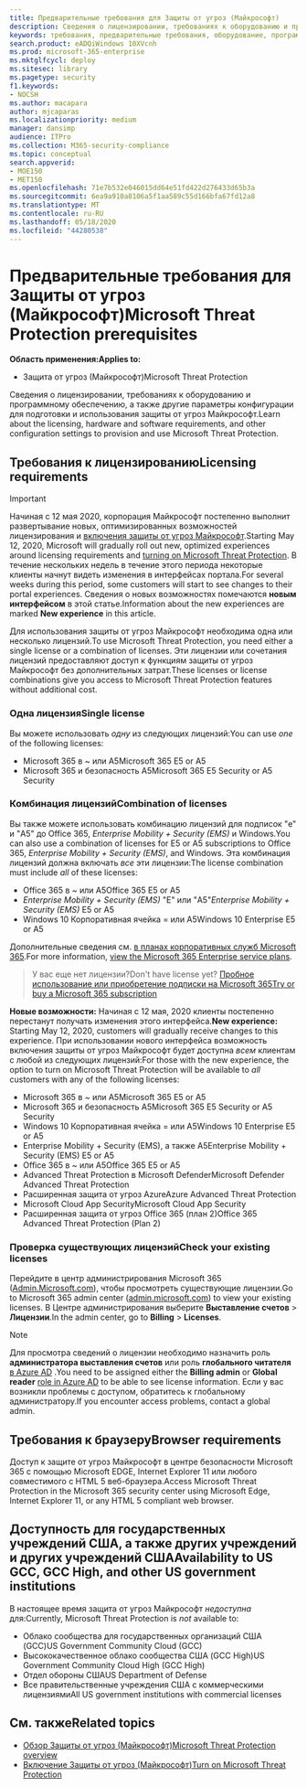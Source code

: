```yaml
---
title: Предварительные требования для Защиты от угроз (Майкрософт)
description: Сведения о лицензировании, требованиях к оборудованию и программному обеспечению, а также других параметрах конфигурации Защиты от угроз (Майкрософт)
keywords: требования, предварительные требования, оборудование, программное обеспечение, браузер, MTP, M365, лицензия,, A5, A5, EMS, покупка
search.product: eADQiWindows 10XVcnh
ms.prod: microsoft-365-enterprise
ms.mktglfcycl: deploy
ms.sitesec: library
ms.pagetype: security
f1.keywords:
- NOCSH
ms.author: macapara
author: mjcaparas
ms.localizationpriority: medium
manager: dansimp
audience: ITPro
ms.collection: M365-security-compliance
ms.topic: conceptual
search.appverid:
- MOE150
- MET150
ms.openlocfilehash: 71e7b532e046015dd64e51fd422d276433d65b3a
ms.sourcegitcommit: 6ea9a910a8106a5f1aa589c55d166bfa67fd12a8
ms.translationtype: MT
ms.contentlocale: ru-RU
ms.lasthandoff: 05/18/2020
ms.locfileid: "44280538"
---
```

# <a name="microsoft-threat-protection-prerequisites"></a><span data-ttu-id="5de82-104">Предварительные требования для Защиты от угроз (Майкрософт)</span><span class="sxs-lookup"><span data-stu-id="5de82-104">Microsoft Threat Protection prerequisites</span></span>

<span data-ttu-id="5de82-105">**Область применения:**</span><span class="sxs-lookup"><span data-stu-id="5de82-105">**Applies to:**</span></span>
- <span data-ttu-id="5de82-106">Защита от угроз (Майкрософт)</span><span class="sxs-lookup"><span data-stu-id="5de82-106">Microsoft Threat Protection</span></span>

<span data-ttu-id="5de82-107">Сведения о лицензировании, требованиях к оборудованию и программному обеспечению, а также другие параметры конфигурации для подготовки и использования защиты от угроз Майкрософт.</span><span class="sxs-lookup"><span data-stu-id="5de82-107">Learn about the licensing, hardware and software requirements, and other configuration settings to provision and use Microsoft Threat Protection.</span></span>

## <a name="licensing-requirements"></a><span data-ttu-id="5de82-108">Требования к лицензированию</span><span class="sxs-lookup"><span data-stu-id="5de82-108">Licensing requirements</span></span>

>[!IMPORTANT]
><span data-ttu-id="5de82-109">Начиная с 12 мая 2020, корпорация Майкрософт постепенно выполнит развертывание новых, оптимизированных возможностей лицензирования и [включения защиты от угроз Майкрософт](mtp-enable.md).</span><span class="sxs-lookup"><span data-stu-id="5de82-109">Starting May 12, 2020, Microsoft will gradually roll out new, optimized experiences around licensing requirements and [turning on Microsoft Threat Protection](mtp-enable.md).</span></span> <span data-ttu-id="5de82-110">В течение нескольких недель в течение этого периода некоторые клиенты начнут видеть изменения в интерфейсах портала.</span><span class="sxs-lookup"><span data-stu-id="5de82-110">For several weeks during this period, some customers will start to see changes to their portal experiences.</span></span> <span data-ttu-id="5de82-111">Сведения о новых возможностях помечаются **новым интерфейсом** в этой статье.</span><span class="sxs-lookup"><span data-stu-id="5de82-111">Information about the new experiences are marked **New experience** in this article.</span></span>

<span data-ttu-id="5de82-112">Для использования защиты от угроз Майкрософт необходима одна или несколько лицензий.</span><span class="sxs-lookup"><span data-stu-id="5de82-112">To use Microsoft Threat Protection, you need either a single license or a combination of licenses.</span></span> <span data-ttu-id="5de82-113">Эти лицензии или сочетания лицензий предоставляют доступ к функциям защиты от угроз Майкрософт без дополнительных затрат.</span><span class="sxs-lookup"><span data-stu-id="5de82-113">These licenses or license combinations give you access to Microsoft Threat Protection features without additional cost.</span></span>

### <a name="single-license"></a><span data-ttu-id="5de82-114">Одна лицензия</span><span class="sxs-lookup"><span data-stu-id="5de82-114">Single license</span></span>
<span data-ttu-id="5de82-115">Вы можете использовать *одну* из следующих лицензий:</span><span class="sxs-lookup"><span data-stu-id="5de82-115">You can use *one* of the following licenses:</span></span>

- <span data-ttu-id="5de82-116">Microsoft 365 в ~ или A5</span><span class="sxs-lookup"><span data-stu-id="5de82-116">Microsoft 365 E5 or A5</span></span>
- <span data-ttu-id="5de82-117">Microsoft 365 и безопасность A5</span><span class="sxs-lookup"><span data-stu-id="5de82-117">Microsoft 365 E5 Security or A5 Security</span></span>

### <a name="combination-of-licenses"></a><span data-ttu-id="5de82-118">Комбинация лицензий</span><span class="sxs-lookup"><span data-stu-id="5de82-118">Combination of licenses</span></span>
<span data-ttu-id="5de82-119">Вы также можете использовать комбинацию лицензий для подписок "е" и "A5" до Office 365, *Enterprise Mobility + Security (EMS)* и Windows.</span><span class="sxs-lookup"><span data-stu-id="5de82-119">You can also use a combination of licenses for E5 or A5 subscriptions to Office 365, *Enterprise Mobility + Security (EMS)*, and Windows.</span></span> <span data-ttu-id="5de82-120">Эта комбинация лицензий должна включать *все* эти лицензии:</span><span class="sxs-lookup"><span data-stu-id="5de82-120">The license combination must include *all* of these licenses:</span></span>

- <span data-ttu-id="5de82-121">Office 365 в ~ или A5</span><span class="sxs-lookup"><span data-stu-id="5de82-121">Office 365 E5 or A5</span></span>
- <span data-ttu-id="5de82-122">*Enterprise Mobility + Security (EMS)* "Е" или "A5"</span><span class="sxs-lookup"><span data-stu-id="5de82-122">*Enterprise Mobility + Security (EMS)* E5 or A5</span></span>
- <span data-ttu-id="5de82-123">Windows 10 Корпоративная ячейка = или A5</span><span class="sxs-lookup"><span data-stu-id="5de82-123">Windows 10 Enterprise E5 or A5</span></span>

<span data-ttu-id="5de82-124">Дополнительные сведения см. [в планах корпоративных служб Microsoft 365](https://www.microsoft.com/licensing/product-licensing/microsoft-365-enterprise).</span><span class="sxs-lookup"><span data-stu-id="5de82-124">For more information, [view the Microsoft 365 Enterprise service plans](https://www.microsoft.com/licensing/product-licensing/microsoft-365-enterprise).</span></span>

> <span data-ttu-id="5de82-125">У вас еще нет лицензии?</span><span class="sxs-lookup"><span data-stu-id="5de82-125">Don't have license yet?</span></span> [<span data-ttu-id="5de82-126">Пробное использование или приобретение подписки на Microsoft 365</span><span class="sxs-lookup"><span data-stu-id="5de82-126">Try or buy a Microsoft 365 subscription</span></span>](https://docs.microsoft.com/microsoft-365/commerce/try-or-buy-microsoft-365?view=o365-worldwide)


<span data-ttu-id="5de82-127">**Новые возможности:** Начиная с 12 мая, 2020 клиенты постепенно перестанут получать изменения этого интерфейса.</span><span class="sxs-lookup"><span data-stu-id="5de82-127">**New experience:** Starting May 12, 2020, customers will gradually receive changes to this experience.</span></span> <span data-ttu-id="5de82-128">При использовании нового интерфейса возможность включения защиты от угроз Майкрософт будет доступна *всем* клиентам с любой из следующих лицензий:</span><span class="sxs-lookup"><span data-stu-id="5de82-128">For those with the new experience, the option to turn on Microsoft Threat Protection will be available to *all* customers with any of the following licenses:</span></span>

- <span data-ttu-id="5de82-129">Microsoft 365 в ~ или A5</span><span class="sxs-lookup"><span data-stu-id="5de82-129">Microsoft 365 E5 or A5</span></span>
- <span data-ttu-id="5de82-130">Microsoft 365 и безопасность A5</span><span class="sxs-lookup"><span data-stu-id="5de82-130">Microsoft 365 E5 Security or A5 Security</span></span>
- <span data-ttu-id="5de82-131">Windows 10 Корпоративная ячейка = или A5</span><span class="sxs-lookup"><span data-stu-id="5de82-131">Windows 10 Enterprise E5 or A5</span></span>
- <span data-ttu-id="5de82-132">Enterprise Mobility + Security (EMS), а также A5</span><span class="sxs-lookup"><span data-stu-id="5de82-132">Enterprise Mobility + Security (EMS) E5 or A5</span></span> 
- <span data-ttu-id="5de82-133">Office 365 в ~ или A5</span><span class="sxs-lookup"><span data-stu-id="5de82-133">Office 365 E5 or A5</span></span>
- <span data-ttu-id="5de82-134">Advanced Threat Protection в Microsoft Defender</span><span class="sxs-lookup"><span data-stu-id="5de82-134">Microsoft Defender Advanced Threat Protection</span></span> 
- <span data-ttu-id="5de82-135">Расширенная защита от угроз Azure</span><span class="sxs-lookup"><span data-stu-id="5de82-135">Azure Advanced Threat Protection</span></span> 
- <span data-ttu-id="5de82-136">Microsoft Cloud App Security</span><span class="sxs-lookup"><span data-stu-id="5de82-136">Microsoft Cloud App Security</span></span> 
- <span data-ttu-id="5de82-137">Расширенная защита от угроз Office 365 (план 2)</span><span class="sxs-lookup"><span data-stu-id="5de82-137">Office 365 Advanced Threat Protection (Plan 2)</span></span> 

### <a name="check-your-existing--licenses"></a><span data-ttu-id="5de82-138">Проверка существующих лицензий</span><span class="sxs-lookup"><span data-stu-id="5de82-138">Check your existing  licenses</span></span>
<span data-ttu-id="5de82-139">Перейдите в центр администрирования Microsoft 365 ([Admin.Microsoft.com](https://admin.microsoft.com/)), чтобы просмотреть существующие лицензии.</span><span class="sxs-lookup"><span data-stu-id="5de82-139">Go to Microsoft 365 admin center ([admin.microsoft.com](https://admin.microsoft.com/)) to view your existing licenses.</span></span> <span data-ttu-id="5de82-140">В Центре администрирования выберите **Выставление счетов** > **Лицензии**.</span><span class="sxs-lookup"><span data-stu-id="5de82-140">In the admin center, go to **Billing** > **Licenses**.</span></span>

>[!NOTE]
> <span data-ttu-id="5de82-141">Для просмотра сведений о лицензии необходимо назначить роль **администратора выставления счетов** или роль **глобального читателя** [в Azure AD](https://docs.microsoft.com/azure/active-directory/users-groups-roles/directory-assign-admin-roles#available-roles) .</span><span class="sxs-lookup"><span data-stu-id="5de82-141">You need to be assigned either the **Billing admin** or **Global reader** [role in Azure AD](https://docs.microsoft.com/azure/active-directory/users-groups-roles/directory-assign-admin-roles#available-roles) to be able to see license information.</span></span> <span data-ttu-id="5de82-142">Если у вас возникли проблемы с доступом, обратитесь к глобальному администратору.</span><span class="sxs-lookup"><span data-stu-id="5de82-142">If you encounter access problems, contact a global admin.</span></span>

## <a name="browser-requirements"></a><span data-ttu-id="5de82-143">Требования к браузеру</span><span class="sxs-lookup"><span data-stu-id="5de82-143">Browser requirements</span></span>
<span data-ttu-id="5de82-144">Доступ к защите от угроз Майкрософт в центре безопасности Microsoft 365 с помощью Microsoft EDGE, Internet Explorer 11 или любого совместимого с HTML 5 веб-браузера.</span><span class="sxs-lookup"><span data-stu-id="5de82-144">Access Microsoft Threat Protection in the Microsoft 365 security center using Microsoft Edge, Internet Explorer 11, or any HTML 5 compliant web browser.</span></span>

## <a name="availability-to-us-gcc-gcc-high-and-other-us-government-institutions"></a><span data-ttu-id="5de82-145">Доступность для государственных учреждений США, а также других учреждений и других учреждений США</span><span class="sxs-lookup"><span data-stu-id="5de82-145">Availability to US GCC, GCC High, and other US government institutions</span></span>
<span data-ttu-id="5de82-146">В настоящее время защита от угроз Майкрософт *недоступна* для:</span><span class="sxs-lookup"><span data-stu-id="5de82-146">Currently, Microsoft Threat Protection is *not* available to:</span></span>
- <span data-ttu-id="5de82-147">Облако сообщества для государственных организаций США (GCC)</span><span class="sxs-lookup"><span data-stu-id="5de82-147">US Government Community Cloud (GCC)</span></span>
- <span data-ttu-id="5de82-148">Высококачественное облако сообщества США (GCC High)</span><span class="sxs-lookup"><span data-stu-id="5de82-148">US Government Community Cloud High (GCC High)</span></span>
- <span data-ttu-id="5de82-149">Отдел обороны США</span><span class="sxs-lookup"><span data-stu-id="5de82-149">US Department of Defense</span></span>
- <span data-ttu-id="5de82-150">Все правительственные учреждения США с коммерческими лицензиями</span><span class="sxs-lookup"><span data-stu-id="5de82-150">All US government institutions with commercial licenses</span></span>

## <a name="related-topics"></a><span data-ttu-id="5de82-151">См. также</span><span class="sxs-lookup"><span data-stu-id="5de82-151">Related topics</span></span>
- [<span data-ttu-id="5de82-152">Обзор Защиты от угроз (Майкрософт)</span><span class="sxs-lookup"><span data-stu-id="5de82-152">Microsoft Threat Protection overview</span></span>](microsoft-threat-protection.md)
- [<span data-ttu-id="5de82-153">Включение Защиты от угроз (Майкрософт)</span><span class="sxs-lookup"><span data-stu-id="5de82-153">Turn on Microsoft Threat Protection</span></span>](mtp-enable.md)
